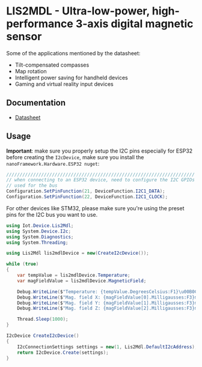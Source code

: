 ﻿# LIS2MDL - Ultra-low-power, high-performance 3-axis digital magnetic sensor

Some of the applications mentioned by the datasheet:

- Tilt-compensated compasses
- Map rotation
- Intelligent power saving for handheld devices
- Gaming and virtual reality input devices

## Documentation

- [Datasheet](https://www.st.com/resource/en/datasheet/lis2mdl.pdf)

## Usage

**Important**: make sure you properly setup the I2C pins especially for ESP32 before creating the `I2cDevice`, make sure you install the `nanoFramework.Hardware.ESP32 nuget`:

```csharp
//////////////////////////////////////////////////////////////////////
// when connecting to an ESP32 device, need to configure the I2C GPIOs
// used for the bus
Configuration.SetPinFunction(21, DeviceFunction.I2C1_DATA);
Configuration.SetPinFunction(22, DeviceFunction.I2C1_CLOCK);
```

For other devices like STM32, please make sure you're using the preset pins for the I2C bus you want to use.

```csharp
using Iot.Device.Lis2Mdl;
using System.Device.I2c;
using System.Diagnostics;
using System.Threading;

using Lis2Mdl lis2mdlDevice = new(CreateI2cDevice());

while (true)
{
    var tempValue = lis2mdlDevice.Temperature;
    var magFieldValue = lis2mdlDevice.MagneticField;

    Debug.WriteLine($"Temperature: {tempValue.DegreesCelsius:F1}\u00B0C");
    Debug.WriteLine($"Mag. field X: {magFieldValue[0].Milligausses:F3}mG");
    Debug.WriteLine($"Mag. field Y: {magFieldValue[1].Milligausses:F3}mG");
    Debug.WriteLine($"Mag. field Z: {magFieldValue[2].Milligausses:F3}mG");

    Thread.Sleep(1000);
}

I2cDevice CreateI2cDevice()
{
    I2cConnectionSettings settings = new(1, Lis2Mdl.DefaultI2cAddress);
    return I2cDevice.Create(settings);
}

```
